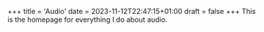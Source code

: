 +++
title = 'Audio'
date = 2023-11-12T22:47:15+01:00
draft = false
+++
This is the homepage for everything I do about audio.

